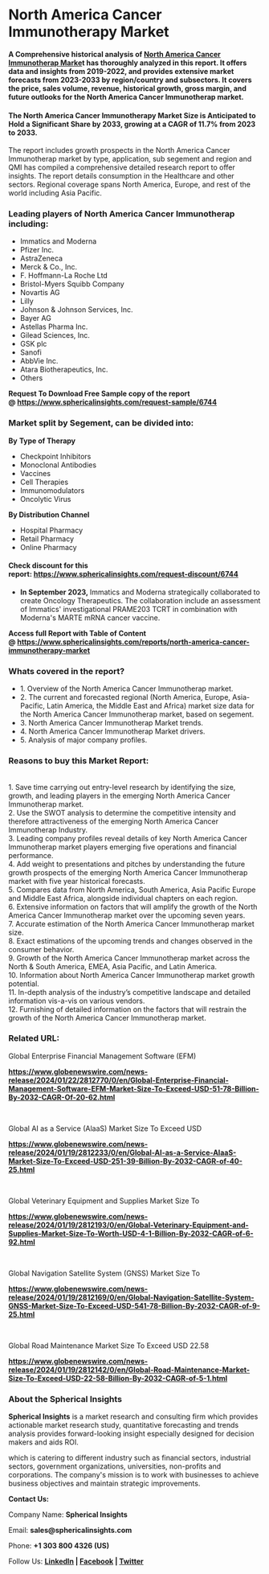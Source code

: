 <h1 class="news-post-title">North America Cancer Immunotherapy Market</h1>
<p><strong>A Comprehensive historical analysis of&nbsp;<a href="https://www.sphericalinsights.com/reports/north-america-cancer-immunotherapy-market" target="_blank" rel="noreferrer noopener">North America Cancer Immunotherap Marke</a>t&nbsp;has thoroughly analyzed in this report. It offers data and insights from 2019-2022, and provides extensive market forecasts from 2023-2033 by region/country and subsectors. It covers the price, sales volume, revenue, historical growth, gross margin, and future outlooks for the North America Cancer Immunotherap market.</strong></p>
<h4><strong>The North America Cancer Immunotherapy Market Size is Anticipated to Hold a Significant Share by 2033, growing at a CAGR of 11.7% from 2023 to 2033.</strong></h4>
<p>The report includes growth prospects in the&nbsp;North America Cancer Immunotherap market by type, application, sub segement and region and QMI has compiled a comprehensive detailed research report to offer insights. The report details consumption in the Healthcare and other sectors. Regional coverage spans North America, Europe, and rest of the world including Asia Pacific.</p>
<h3><strong>Leading players of North America Cancer Immunotherap including:</strong></h3>
<ul>
<li>Immatics and Moderna</li>
<li>Pfizer Inc.</li>
<li>AstraZeneca</li>
<li>Merck &amp; Co., Inc.</li>
<li>F. Hoffmann-La Roche Ltd</li>
<li>Bristol-Myers Squibb Company</li>
<li>Novartis AG</li>
<li>Lilly</li>
<li>Johnson &amp; Johnson Services, Inc.</li>
<li>Bayer AG</li>
<li>Astellas Pharma Inc.</li>
<li>Gilead Sciences, Inc.</li>
<li>GSK plc</li>
<li>Sanofi</li>
<li>AbbVie Inc.</li>
<li>Atara Biotherapeutics, Inc.</li>
<li>Others</li>
</ul>
<p><strong>Request To Download Free Sample copy of the report @&nbsp;<a href="https://www.sphericalinsights.com/request-sample/6744">https://www.sphericalinsights.com/request-sample/6744</a></strong></p>
<h3><strong>Market split by Segement, can be divided into:</strong></h3>
<p><strong>By</strong>&nbsp;<strong>Type of Therapy</strong></p>
<ul>
<li>Checkpoint Inhibitors</li>
<li>Monoclonal Antibodies</li>
<li>Vaccines</li>
<li>Cell Therapies</li>
<li>Immunomodulators</li>
<li>Oncolytic Virus</li>
</ul>
<p><strong>By Distribution Channel</strong></p>
<ul>
<li>Hospital Pharmacy</li>
<li>Retail Pharmacy</li>
<li>Online Pharmacy</li>
</ul>
<h4>Check discount for this report:&nbsp;<a href="https://www.sphericalinsights.com/request-discount/6744">https://www.sphericalinsights.com/request-discount/6744</a></h4>
<ul>
<li><strong>In September 2023,&nbsp;</strong>Immatics and Moderna strategically collaborated to create Oncology Therapeutics. The collaboration include an assessment of Immatics' investigational PRAME203 TCRT in combination with Moderna's MARTE mRNA cancer vaccine.</li>
</ul>
<p><strong>Access full Report with Table of Content @&nbsp;<a href="https://www.sphericalinsights.com/reports/north-america-cancer-immunotherapy-market">https://www.sphericalinsights.com/reports/north-america-cancer-immunotherapy-market</a>&nbsp;</strong></p>
<h3><strong>Whats covered in the report?</strong></h3>
<ul>
<li>1. Overview of the North America Cancer Immunotherap market.</li>
<li>2. The current and forecasted regional (North America, Europe, Asia-Pacific, Latin America, the Middle East and Africa) market size data for the North America Cancer Immunotherap market, based on segement.</li>
<li>3. North America Cancer Immunotherap Market trends.</li>
<li>4. North America Cancer Immunotherap Market drivers.</li>
<li>5. Analysis of major company profiles.</li>
</ul>
<h3><strong>Reasons to buy this Market Report:</strong></h3>
<p><br />1. Save time carrying out entry-level research by identifying the size, growth, and leading players in the emerging North America Cancer Immunotherap market.<br />2. Use the SWOT analysis to determine the competitive intensity and therefore attractiveness of the emerging North America Cancer Immunotherap Industry.<br />3. Leading company profiles reveal details of key North America Cancer Immunotherap market players emerging five operations and financial performance.<br />4. Add weight to presentations and pitches by understanding the future growth prospects of the emerging North America Cancer Immunotherap market with five year historical forecasts.<br />5. Compares data from North America, South America, Asia Pacific Europe and Middle East Africa, alongside individual chapters on each region.<br />6. Extensive information on factors that will amplify the growth of the North America Cancer Immunotherap market over the upcoming seven years.<br />7. Accurate estimation of the&nbsp;North America Cancer Immunotherap market size.<br />8. Exact estimations of the upcoming trends and changes observed in the consumer behavior.<br />9. Growth of the&nbsp;North America Cancer Immunotherap market across the North &amp; South America, EMEA, Asia Pacific, and Latin America.<br />10. Information about North America Cancer Immunotherap market growth potential.<br />11. In-depth analysis of the industry&rsquo;s competitive landscape and detailed information vis-a-vis on various vendors.<br />12. Furnishing of detailed information on the factors that will restrain the growth of the North America Cancer Immunotherap market.</p>
<h3><strong>Related URL:</strong></h3>
<p>Global Enterprise Financial Management Software (EFM)</p>
<p><strong><a href="https://www.globenewswire.com/news-release/2024/01/22/2812770/0/en/Global-Enterprise-Financial-Management-Software-EFM-Market-Size-To-Exceed-USD-51-78-Billion-By-2032-CAGR-Of-20-62.html">https://www.globenewswire.com/news-release/2024/01/22/2812770/0/en/Global-Enterprise-Financial-Management-Software-EFM-Market-Size-To-Exceed-USD-51-78-Billion-By-2032-CAGR-Of-20-62.html</a>&nbsp;</strong></p>
<p>&nbsp;</p>
<p>Global AI as a Service (AlaaS) Market Size To Exceed USD</p>
<p><strong><a href="https://www.globenewswire.com/news-release/2024/01/19/2812233/0/en/Global-AI-as-a-Service-AlaaS-Market-Size-To-Exceed-USD-251-39-Billion-By-2032-CAGR-of-40-25.html">https://www.globenewswire.com/news-release/2024/01/19/2812233/0/en/Global-AI-as-a-Service-AlaaS-Market-Size-To-Exceed-USD-251-39-Billion-By-2032-CAGR-of-40-25.html</a>&nbsp;</strong></p>
<p>&nbsp;</p>
<p>Global Veterinary Equipment and Supplies Market Size To</p>
<p><strong><a href="https://www.globenewswire.com/news-release/2024/01/19/2812193/0/en/Global-Veterinary-Equipment-and-Supplies-Market-Size-To-Worth-USD-4-1-Billion-By-2032-CAGR-of-6-92.html">https://www.globenewswire.com/news-release/2024/01/19/2812193/0/en/Global-Veterinary-Equipment-and-Supplies-Market-Size-To-Worth-USD-4-1-Billion-By-2032-CAGR-of-6-92.html</a>&nbsp;&nbsp;</strong></p>
<p>&nbsp;</p>
<p>Global Navigation Satellite System (GNSS) Market Size To</p>
<p><strong><a href="https://www.globenewswire.com/news-release/2024/01/19/2812169/0/en/Global-Navigation-Satellite-System-GNSS-Market-Size-To-Exceed-USD-541-78-Billion-By-2032-CAGR-of-9-25.html">https://www.globenewswire.com/news-release/2024/01/19/2812169/0/en/Global-Navigation-Satellite-System-GNSS-Market-Size-To-Exceed-USD-541-78-Billion-By-2032-CAGR-of-9-25.html</a>&nbsp;</strong></p>
<p>&nbsp;</p>
<p>Global Road Maintenance Market Size To Exceed USD 22.58</p>
<p><strong><a href="https://www.globenewswire.com/news-release/2024/01/19/2812142/0/en/Global-Road-Maintenance-Market-Size-To-Exceed-USD-22-58-Billion-By-2032-CAGR-of-5-1.html">https://www.globenewswire.com/news-release/2024/01/19/2812142/0/en/Global-Road-Maintenance-Market-Size-To-Exceed-USD-22-58-Billion-By-2032-CAGR-of-5-1.html</a>&nbsp;</strong></p>
<h3><strong>About the Spherical Insights</strong></h3>
<p><strong>Spherical Insights</strong>&nbsp;is a market research and consulting firm which provides actionable market research study, quantitative forecasting and trends analysis provides forward-looking insight especially designed for decision makers and aids ROI.</p>
<p>which is catering to different industry such as financial sectors, industrial sectors, government organizations, universities, non-profits and corporations. The company's mission is to work with businesses to achieve business objectives and maintain strategic improvements.</p>
<p><strong>Contact Us:</strong></p>
<p>Company Name:&nbsp;<strong>Spherical Insights</strong></p>
<p>Email:&nbsp;<strong>sales@sphericalinsights.com</strong></p>
<p>Phone:&nbsp;<strong>+1 303 800 4326 (US)</strong></p>
<p>Follow Us:&nbsp;<strong><a href="https://www.linkedin.com/company/spherical-insight/"><u>LinkedIn</u></a>&nbsp;|&nbsp;<a href="https://www.facebook.com/sphericalinsights22"><u>Facebook</u></a>&nbsp;|&nbsp;<a href="https://twitter.com/SInsights_US"><u>Twitter</u></a></strong></p>
